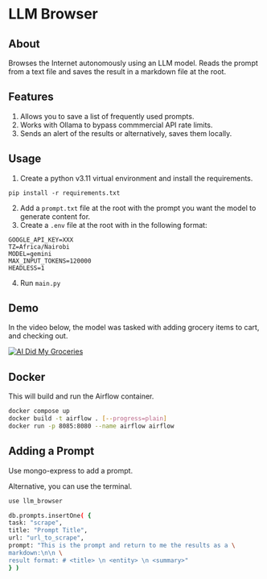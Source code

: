 # LLM Browser
## About
Browses the Internet autonomously using an LLM model. Reads the prompt from a text file and saves the result in a markdown file at the root.

## Features
1. Allows you to save a list of frequently used prompts.
2. Works with Ollama to bypass commmercial API rate limits.
3. Sends an alert of the results or alternatively, saves them locally.

## Usage
1. Create a python v3.11 virtual environment and install the requirements.
```
pip install -r requirements.txt
```
2. Add a `prompt.txt` file at the root with the prompt you want the model to generate content for.
3. Create a `.env` file at the root with in the following format:
```
GOOGLE_API_KEY=XXX
TZ=Africa/Nairobi
MODEL=gemini
MAX_INPUT_TOKENS=120000
HEADLESS=1
```
4. Run `main.py`

## Demo
In the video below, the model was tasked with adding grocery items to cart, and checking out.

[![AI Did My Groceries](https://github.com/user-attachments/assets/d9359085-bde6-41d4-aa4e-6520d0221872)](https://www.youtube.com/watch?v=L2Ya9PYNns8)

## Docker
This will build and run the Airflow container.
```bash
docker compose up
docker build -t airflow . [--progress=plain]
docker run -p 8085:8080 --name airflow airflow
```

## Adding a Prompt
Use mongo-express to add a prompt. 

Alternative, you can use the terminal.

```bash
use llm_browser

db.prompts.insertOne( { 
task: "scrape", 
title: "Prompt Title",
url: "url_to_scrape",
prompt: "This is the prompt and return to me the results as a \
markdown:\n\n \
result format: # <title> \n <entity> \n <summary>"
} )
```